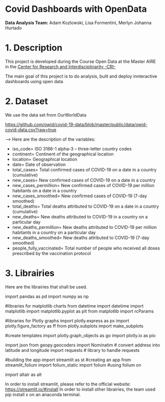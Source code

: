 # Covid Dashboards with OpenData

**Data Analysis Team:** Adam Kozlowski, Lisa Formentini, Merlyn Johanna Hurtado

# 1. Description
This project is developed during the Course Open Data at the Master AIRE in the [Center for Research and Interdisciplinarity -CRI- ](https://cri-paris.org/en)

The main goal of this project is to do analysis,  built and deploy innteractive dashboards using open data 

# 2. Dataset 
 We use the data set from OurWorldData 
 
 https://github.com/owid/covid-19-data/blob/master/public/data/owid-covid-data.csv?raw=true
 

--> Here are the description of the variables: 

- iso_code= ISO 3166-1 alpha-3 – three-letter country codes
- continent= Continent of the geographical location
- location=	Geographical location
- date=	Date of observation
- total_cases= Total confirmed cases of COVID-19 on a date in a country (cumulative)
- new_cases= New confirmed cases of COVID-19 on a date in a country 
- new_cases_permillion= New confirmed cases of COVID-19 per million habitants on a date in a country 
- new_cases_smoothed= New confirmed cases of COVID-19 (7-day smoothed)
- total_deaths= Total deaths attributed to COVID-19 on a date in a country (cumulative)
- new_deaths= New deaths attributed to COVID-19 in a country on a particular day 
- new_deaths_permillion= New deaths attributed to COVID-19 per million habitants in a country on a particular day
- new_deaths_smoothed= New deaths attributed to COVID-19 (7-day smoothed)
- people_fully_vaccinated= Total number of people who received all doses prescribed by the vaccination protocol

# 3. Librairies  

Here are the librairies that shall be used. 

import pandas as pd
import numpy as np

#libraries for matplotlib charts
from datetime import datetime
import matplotlib
import matplotlib.pyplot as plt
from matplotlib import rcParams

#libraries for Plotly graphs
import plotly.express as px
import plotly.figure_factory as ff
from plotly.subplots import make_subplots

#create templates
import plotly.graph_objects as go
import plotly.io as pio

import json
from geopy.geocoders import Nominatim  # convert address into latitude and longitude 
import requests # library to handle requests

#building the app
import streamlit as st #creating an app
from streamlit_folium import folium_static 
import folium #using folium on 

import altair as alt

In order to install streamlit, please refer to the official website: https://streamlit.io/#install
In order to install other librairies, the team used pip install x on an anaconda terminal. 
